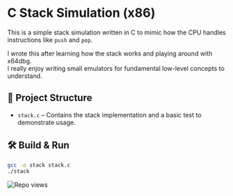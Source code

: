 # C Stack Simulation (x86)

This is a simple stack simulation written in C to mimic how the CPU handles instructions like `push` and `pop`.

I wrote this after learning how the stack works and playing around with x64dbg.  
I really enjoy writing small emulators for fundamental low-level concepts to understand.

## 📂 Project Structure

- `stack.c` – Contains the stack implementation and a basic test to demonstrate usage.

## 🛠️ Build & Run

```bash
gcc -o stack stack.c
./stack
```

![Repo views](https://komarev.com/ghpvc/?username=0xilovebits&repo=x86-stack-emulator-in-c&color=brightgreen&label=Repo+Views)

